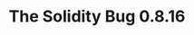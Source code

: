---
guid: "60700A8D-9927-40E1-8A08-3E28D665C602"
title: "The Solidity Bug 0.8.16"
description: "The Solidity bug is back and our team is on it! Join them in reviewing the latest contract updates and minifying the bug case. Find out what they discover in the world of decentralized apps."
pubDate: "Tue, 10 Aug 2022 18:00:00 -0500"
itunes-explicit: "no"
itunes-episode: 36
itunes-episodeType: full

# More info
youtube-full: "https://youtu.be/ltnFqOWHJhA"
discussion: "https://twitter.com/fulldecent/status/1557168320041861121"

# Timeline
timeline:
  - seconds: 0
    title: Intro
  - seconds: 49
    title: Follow up -- review Arbitrum/Bridgeworld Harvesters
  - seconds: 369
    title: Solidity blog write up
  - seconds: 423
    title: One trick with Etherscan/Remix
  - seconds: 552
    title: Minimize this test case
  - seconds: 808
    title: The basic testing process (to minimize)
  - seconds: 924
    title: Does it have to be public?
  - seconds: 1150
    title: No zero-length arrays?
  - seconds: 1333
    title: Minify around the helper function
  - seconds: 1420
    title: Minify out the function input
  - seconds: 1525
    title: Published minified test case
  - seconds: 1560
    title: Find this bug in Seaport?
  - seconds: 2172
    title: $3M alpha live on this show?
  - seconds: 2298
    title: Also check the old Wyvern protocol
  - seconds: 2640
    title: Ethics, is livestreaming zerodays good?


# File information
enclosure-url: "https://media.phor.net/csh/2022-08-09-episode-36.m4a"
enclosure-length: 
enclosure-type: "audio/x-m4a"
itunes-duration: 

# CSH information
badges: []
---